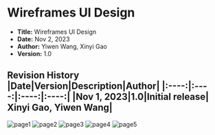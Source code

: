 # Wireframes UI Design
- **Title:** Wireframes UI Design
- **Date:** Nov 2, 2023
- **Author:** Yiwen Wang, Xinyi Gao
- **Version:** 1.0

**Revision History**
|Date|Version|Description|Author|
|:----:|:----:|:----:|:----:|
|Nov 1, 2023|1.0|Initial release| Xinyi Gao, Yiwen Wang|
---------------

![page1](https://github.com/TrinityGo/opp-api/blob/main/design-documents/UI/Payment%20System_Page_1.png)
![page2](https://github.com/TrinityGo/opp-api/blob/main/design-documents/UI/Payment%20System_Page_2.png)
![page3](https://github.com/TrinityGo/opp-api/blob/main/design-documents/UI/Payment%20System_Page_3.png)
![page4](https://github.com/TrinityGo/opp-api/blob/main/design-documents/UI/Payment%20System_Page_4.png)
![page5](https://github.com/TrinityGo/opp-api/blob/main/design-documents/UI/Payment%20System_Page_5.png)